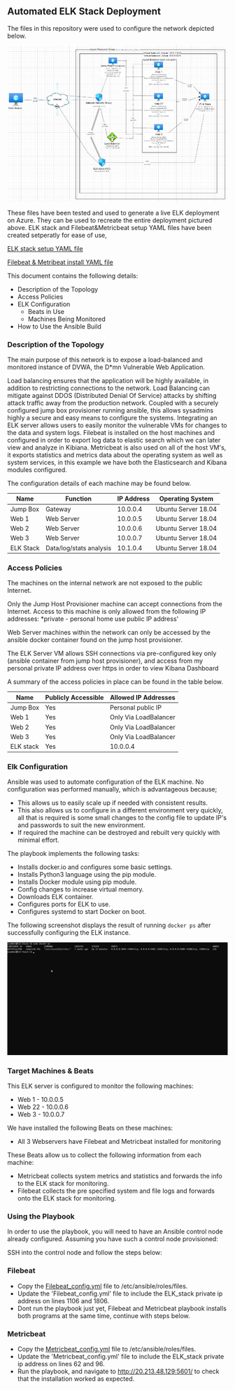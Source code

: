 ## Automated ELK Stack Deployment

The files in this repository were used to configure the network depicted below.

![Network Diagram](https://github.com/AFKIndustires/Cyber_Sec_Course_Work/blob/main/Azure_ELK-stack/Images/Network_Diagram.jpg)

These files have been tested and used to generate a live ELK deployment on Azure. They can be used to recreate the entire deployment pictured above. ELK stack and Filebeat&Metricbeat setup YAML files have been created setperatly for ease of use,

[ELK stack setup YAML file](https://github.com/AFKIndustires/Cyber_Sec_Course_Work/blob/main/Azure_ELK-stack/Azure/Ansible/ELK_stack_setup.yml.txt)

[Filebeat & Metribeat install YAML file](https://github.com/AFKIndustires/Cyber_Sec_Course_Work/blob/main/Azure_ELK-stack/Azure/Ansible/Install_Filebeat-Metricbeat.yml.txt)



This document contains the following details:
- Description of the Topology
- Access Policies
- ELK Configuration
  - Beats in Use
  - Machines Being Monitored
- How to Use the Ansible Build


### Description of the Topology

The main purpose of this network is to expose a load-balanced and monitored instance of DVWA, the D*mn Vulnerable Web Application.

Load balancing ensures that the application will be highly available, in addition to restricting connections to the network.
Load Balancing can mitigate against DDOS (Distributed Denial Of Service) attacks by shifting attack traffic away from the production network.
Coupled with a securely configured jump box provisioner running ansible, this allows sysadmins highly a secure and easy means to configure the systems.
Integrating an ELK server allows users to easily monitor the vulnerable VMs for changes to the data and system logs.
Filebeat is installed on the host machines and configured in order to export log data to elastic search which we can later view and analyze in Kibiana.
Metricbeat is also used on all of the host VM's, it exports statistics and metrics data about the operating system as well as system services, in this example we have both the Elasticsearch and Kibana modules configured.  

The configuration details of each machine may be found below.

| Name            | Function                   | IP Address | Operating System    |
|-----------------|----------------------------|------------|---------------------|
| Jump Box        | Gateway                    | 10.0.0.4   | Ubuntu Server 18.04 |
| Web 1           | Web Server                 | 10.0.0.5   | Ubuntu Server 18.04 |
| Web 2           | Web Server                 | 10.0.0.6   | Ubuntu Server 18.04 |
| Web 3           | Web Server                 | 10.0.0.7   | Ubuntu Server 18.04 |
| ELK Stack       | Data/log/stats analysis    | 10.1.0.4	| Ubuntu Server 18.04 |

### Access Policies

The machines on the internal network are not exposed to the public Internet. 

Only the Jump Host Provisioner machine can accept connections from the Internet. Access to this machine is only allowed from the following IP addresses:
*private - personal home use public IP address'

Web Server machines within the network can only be accessed by the ansible docker container found on the jump host provisioner.

The ELK Server VM allows SSH connections via pre-configured key only (ansible container from jump host provisioner), and access from my personal private IP address over https in order to view Kibana Dashboard

A summary of the access policies in place can be found in the table below.

| Name     | Publicly Accessible | Allowed IP Addresses |
|----------|---------------------|----------------------|
| Jump Box | Yes                 | Personal public IP   |
| Web 1    | Yes                 | Only Via LoadBalancer|
| Web 2    | Yes                 | Only Via LoadBalancer|
| Web 3    | Yes                 | Only Via LoadBalancer|
| ELK stack| Yes                 | 10.0.0.4             |

### Elk Configuration

Ansible was used to automate configuration of the ELK machine. No configuration was performed manually, which is advantageous because;
- This allows us to easily scale up if needed with consistent results.
- This also allows us to configure in a different environment very quickly, all that is required is some small changes to the config file to update IP's and passwords to suit the new environment.
- If required the machine can be destroyed and rebuilt very quickly with minimal effort.

The playbook implements the following tasks:
- Installs docker.io and configures some basic settings.
- Installs Python3 language using the pip module.
- Installs Docker module using pip module.
- Config changes to increase virtual memory.
- Downloads ELK container.
- Configures ports for ELK to use.
- Configures systemd to start Docker on boot.


The following screenshot displays the result of running `docker ps` after successfully configuring the ELK instance.

![Docker ps example](https://github.com/AFKIndustires/Cyber_Sec_Course_Work/blob/main/Azure_ELK-stack/Images/Docker_ps-ELK_stack.jpg)
					
					
### Target Machines & Beats
This ELK server is configured to monitor the following machines:
- Web 1  - 10.0.0.5
- Web 22 - 10.0.0.6
- Web 3  - 10.0.0.7

We have installed the following Beats on these machines:
- All 3 Webservers have Filebeat and Metricbeat installed for monitoring

These Beats allow us to collect the following information from each machine:
- Metricbeat collects system metrics and statistics and forwards the info to the ELK stack for monitoring.
- Filebeat collects the pre specified system and file logs and forwards onto the ELK stack for monitoring.

### Using the Playbook
In order to use the playbook, you will need to have an Ansible control node already configured. Assuming you have such a control node provisioned: 

SSH into the control node and follow the steps below:

### Filebeat
- Copy the [Filebeat_config.yml](https://github.com/AFKIndustires/Cyber_Sec_Course_Work/blob/main/Azure_ELK-stack/Azure/Ansible/Filebeat_config.yml.txt) file to /etc/ansible/roles/files.
- Update the 'Filebeat_config.yml' file to include the ELK_stack private ip address on lines 1106 and 1806.
- Dont run the playbook just yet, Filebeat and Metricbeat playbook installs both programs at the same time, continue with steps below.

### Metricbeat
- Copy the [Metricbeat_config.yml](https://github.com/AFKIndustires/Cyber_Sec_Course_Work/blob/main/Azure_ELK-stack/Azure/Ansible/Metricbeat_config.yml.txt) file to /etc/ansible/roles/files.
- Update the 'Metricbeat_config.yml' file to include the ELK_stack private ip address on lines 62 and 96.
- Run the playbook, and navigate to http://20.213.48.129:5601/ to check that the installation worked as expected.


